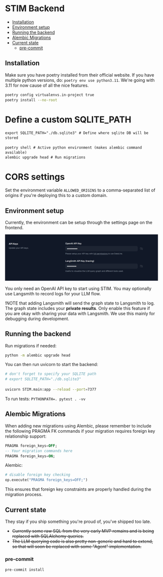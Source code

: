 # STIM Backend

- [Installation](#installation)
- [Environment setup](#environment-setup)
- [Running the backend](#running-the-backend)
- [Alembic Migrations](#alembic-migrations)
- [Current state](#current-state)
  - [pre-commit](#pre-commit)

## Installation

Make sure you have poetry installed from their official website.
If you have multiple python versions, do: `poetry env use python3.11`.
We're going with 3.11 for now cause of all the nice features.

```bash
poetry config virtualenvs.in-project true
poetry install --no-root
```

# Define a custom SQLITE_PATH

```
export SQLITE_PATH="./db.sqlite3" # Define where sqlite DB will be stored

poetry shell # Active python environment (makes alembic command available)
alembic upgrade head # Run migrations
```

# CORS settings

Set the environment variable `ALLOWED_ORIGINS` to a comma-separated list of origins if you're deploying this to a custom domain.

## Environment setup

Currently, the environment can be setup through the settings page on the frontend.

![Environment settings page](../media/env-settings.png)

You only need an OpenAI API key to start using STIM. You may optionally use Langsmith to record logs for your LLM flow.

!NOTE that adding Langsmith will send the graph state to Langsmith to log. The graph state includes your **private results**. Only enable this feature if you are okay with sharing your data with Langsmith. We use this mainly for debugging during development.

## Running the backend

Run migrations if needed:

```bash
python -m alembic upgrade head
```

You can then run uvicorn to start the backend:

```bash
# don't forget to specify your SQLITE path
# export SQLITE_PATH="./db.sqlite3"

uvicorn STIM.main:app --reload --port=7377
```

To run tests: `PYTHONPATH=. pytest . -vv`

## Alembic Migrations

When adding new migrations using Alembic, please remember to include the following PRAGMA FK commands if your migration requires foreign key relationship support:

```sql
PRAGMA foreign_keys=OFF;
-- Your migration commands here
PRAGMA foreign_keys=ON;
```

Alembic:

```python
# disable foreign key checking
op.execute("PRAGMA foreign_keys=OFF;")
```

This ensures that foreign key constraints are properly handled during the migration process.

## Current state

They stay if you ship something you're proud of, you've shipped too late.

- ~~Currently some raw SQL from the very early MVP remains and is being replaced with SQLAlchemy queries.~~
- ~~The LLM querying code is also pretty non-generic and hard to extend, so that will soon be replaced with some "Agent" implementation.~~

### pre-commit

```
pre-commit install
```
